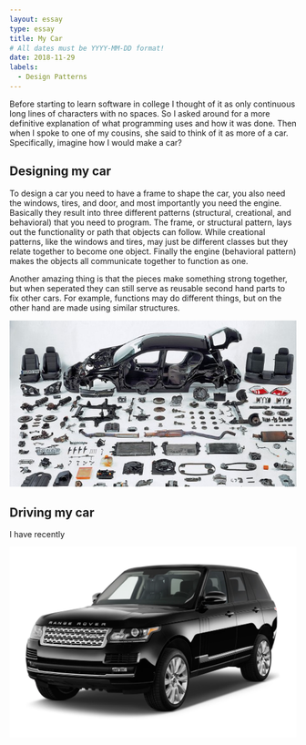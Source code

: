 ```yaml
---
layout: essay
type: essay
title: My Car
# All dates must be YYYY-MM-DD format!
date: 2018-11-29
labels:
  - Design Patterns
---
```


Before starting to learn software in college I thought of it as only continuous long lines of characters with no spaces. So I asked around for a more definitive explanation of what programming uses and how it was done. Then when I spoke to one of my cousins, she said to think of it as more of a car. Specifically, imagine how I would make a car?

## Designing my car

To design a car you need to have a frame to shape the car, you also need the windows, tires, and door, and most importantly you need the engine. Basically they result into three different patterns (structural, creational, and behavioral) that you need to program. The frame, or structural pattern, lays out the functionality or path that objects can follow. While creational patterns, like the windows and tires, may just be different classes but they relate together to become one object. Finally the engine (behavioral pattern) makes the objects all communicate together to function as one. 

Another amazing thing is that the pieces make something strong together, but when seperated they can still serve as reusable second hand parts to fix other cars. For example, functions may do different things, but on the other hand are made using similar structures.

<div>
<img class="ui small left floated rounded image" src="../images/carparts.jpg">
</div>


## Driving my car

I have recently 

<center>
<img class="ui large image" src="../images/mycar.png">
</center>

